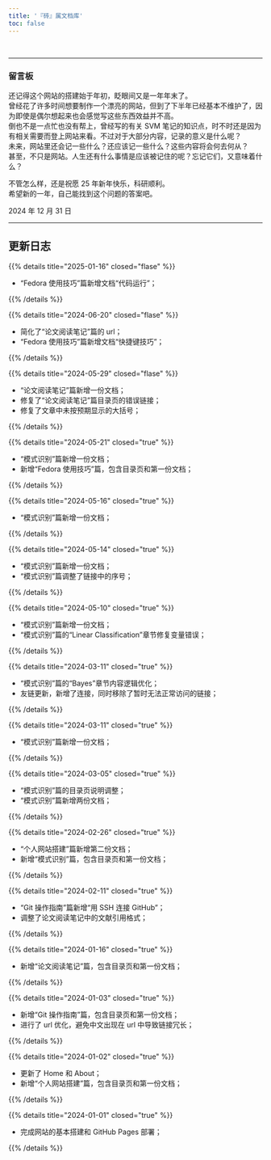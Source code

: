 ```yaml
---
title: '『砖』属文档库'
toc: false
---
```


&nbsp;

---
### 留言板

还记得这个网站的搭建始于年初，眨眼间又是一年年末了。  
曾经花了许多时间想要制作一个漂亮的网站，但到了下半年已经基本不维护了，因为即使是偶尔想起来也会感觉写这些东西效益并不高。  
倒也不是一点忙也没有帮上，曾经写的有关 SVM 笔记的知识点，时不时还是因为有相关需要而登上网站来看。不过对于大部分内容，记录的意义是什么呢？  
未来，网站里还会记一些什么？还应该记一些什么？这些内容将会何去何从？  
甚至，不只是网站。人生还有什么事情是应该被记住的呢？忘记它们，又意味着什么？  

不管怎么样，还是祝愿 25 年新年快乐，科研顺利。  
希望新的一年，自己能找到这个问题的答案吧。

<div class="p-4 text-xs ltr:text-right rtl:text-left">2024 年 12 月 31 日</div>

---

<div class="p-2"></div>

## 更新日志

{{% details title="2025-01-16" closed="flase" %}}

- “Fedora 使用技巧”篇新增文档“代码运行”；

{{% /details %}}

{{% details title="2024-06-20" closed="flase" %}}

- 简化了“论文阅读笔记”篇的 url；
- “Fedora 使用技巧”篇新增文档“快捷键技巧”；

{{% /details %}}

{{% details title="2024-05-29" closed="flase" %}}

- “论文阅读笔记”篇新增一份文档；
- 修复了“论文阅读笔记”篇目录页的错误链接；
- 修复了文章中未按预期显示的大括号；

{{% /details %}}

{{% details title="2024-05-21" closed="true" %}}

- “模式识别”篇新增一份文档；
- 新增“Fedora 使用技巧”篇，包含目录页和第一份文档；

{{% /details %}}


{{% details title="2024-05-16" closed="true" %}}

- “模式识别”篇新增一份文档；

{{% /details %}}

{{% details title="2024-05-14" closed="true" %}}

- “模式识别”篇新增一份文档；
- “模式识别”篇调整了链接中的序号；

{{% /details %}}

{{% details title="2024-05-10" closed="true" %}}

- “模式识别”篇新增一份文档；
- “模式识别”篇的“Linear Classification”章节修复变量错误；

{{% /details %}}

{{% details title="2024-03-11" closed="true" %}}

- “模式识别”篇的“Bayes”章节内容逻辑优化；
- 友链更新，新增了连接，同时移除了暂时无法正常访问的链接；

{{% /details %}}


{{% details title="2024-03-11" closed="true" %}}

- “模式识别”篇新增一份文档；

{{% /details %}}

{{% details title="2024-03-05" closed="true" %}}

- “模式识别”篇的目录页说明调整；
- “模式识别”篇新增两份文档；

{{% /details %}}

{{% details title="2024-02-26" closed="true" %}}

- “个人网站搭建”篇新增第二份文档；
- 新增“模式识别”篇，包含目录页和第一份文档；

{{% /details %}}

{{% details title="2024-02-11" closed="true" %}}

- “Git 操作指南”篇新增“用 SSH 连接 GitHub”；
- 调整了论文阅读笔记中的文献引用格式；

{{% /details %}}

{{% details title="2024-01-16" closed="true" %}}

- 新增“论文阅读笔记”篇，包含目录页和第一份文档；

{{% /details %}}

{{% details title="2024-01-03" closed="true" %}}

- 新增“Git 操作指南”篇，包含目录页和第一份文档；
- 进行了 url 优化，避免中文出现在 url 中导致链接冗长；

{{% /details %}}

{{% details title="2024-01-02" closed="true" %}}

- 更新了 Home 和 About；  
- 新增“个人网站搭建”篇，包含目录页和第一份文档；

{{% /details %}}

{{% details title="2024-01-01" closed="true" %}}

- 完成网站的基本搭建和 GitHub Pages 部署；

{{% /details %}}